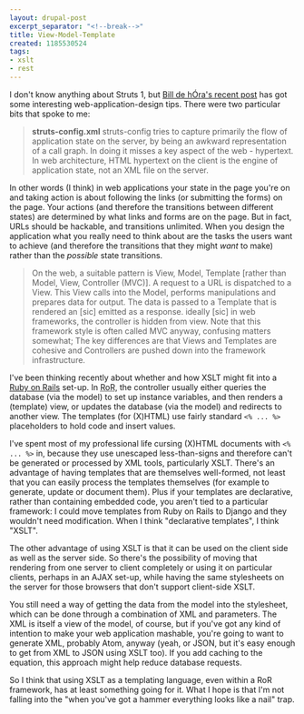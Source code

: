 ```yaml
---
layout: drupal-post
excerpt_separator: "<!--break-->"
title: View-Model-Template
created: 1185530524
tags:
- xslt
- rest
---
```

I don't know anything about Struts 1, but [Bill de hÓra's recent post][1] has got some interesting web-application-design tips. There were two particular bits that spoke to me:

> **struts-config.xml** struts-config tries to capture primarily the flow of application state on the server, by being an awkward representation of a call graph. In doing it misses a key aspect of the web - hypertext. In web architecture, HTML hypertext on the client is the engine of application state, not an XML file on the server.

In other words (I think) in web applications your state in the page you're on and taking action is about following the links (or submitting the forms) on the page. Your actions (and therefore the transitions between different states) are determined by what links and forms are on the page. But in fact, URLs should be hackable, and transitions unlimited. When you design the application what you really need to think about are the tasks the users want to achieve (and therefore the transitions that they might *want* to make) rather than the *possible* state transitions.

[1]: http://www.dehora.net/journal/2007/07/struts_1_problems.html "Bill de hÓra: Struts 1 Problems"

<!--break-->

> On the web, a suitable pattern is View, Model, Template [rather than Model, View, Controller (MVC)]. A request to a URL is dispatched to a View. This View calls into the Model, performs manipulations and prepares data for output. The data is passed to a Template that is rendered an [sic] emitted as a response. ideally [sic] in web frameworks, the controller is hidden from view. Note that this framework style is often called MVC anyway, confusing matters somewhat; The key differences are that Views and Templates are cohesive and Controllers are pushed down into the framework infrastructure.

I've been thinking recently about whether and how XSLT might fit into a [Ruby on Rails][2] set-up. In <abbr title="Ruby on Rails">RoR</abbr>, the controller usually either queries the database (via the model) to set up instance variables, and then renders a (template) view, or updates the database (via the model) and redirects to another view. The templates (for (X)HTML) use fairly standard `<% ... %>` placeholders to hold code and insert values.

I've spent most of my professional life cursing (X)HTML documents with `<% ... %>` in, because they use unescaped less-than-signs and therefore can't be generated or processed by XML tools, particularly XSLT. There's an advantage of having templates that are themselves well-formed, not least that you can easily process the templates themselves (for example to generate, update or document them). Plus if your templates are declarative, rather than containing embedded code, you aren't tied to a particular framework: I could move templates from Ruby on Rails to Django and they wouldn't need modification. When I think "declarative templates", I think "XSLT".

The other advantage of using XSLT is that it can be used on the client side as well as the server side. So there's the possibility of moving that rendering from one server to client completely or using it on particular clients, perhaps in an AJAX set-up, while having the same stylesheets on the server for those browsers that don't support client-side XSLT.

You still need a way of getting the data from the model into the stylesheet, which can be done through a combination of XML and parameters. The XML is itself a view of the model, of course, but if you've got any kind of intention to make your web application mashable, you're going to want to generate XML, probably Atom, anyway (yeah, or JSON, but it's easy enough to get from XML to JSON using XSLT too). If you add caching to the equation, this approach might help reduce database requests.

[2]: http://www.rubyonrails.org/ "Ruby on Rails"

So I think that using XSLT as a templating language, even within a RoR framework, has at least something going for it. What I hope is that I'm not falling into the "when you've got a hammer everything looks like a nail" trap.
